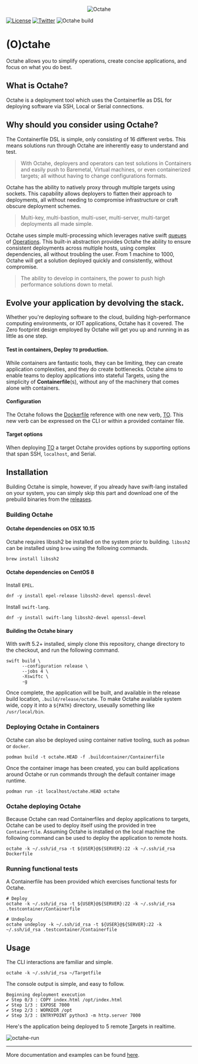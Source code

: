 <p align="center">
<img src="https://github.com/peznauts/octahe.swift/raw/master/assets/octahe_logo.png" alt="Octahe" title="Octahe" />
</p>

[![License](https://img.shields.io/badge/license-GPL-blue.svg)](https://github.com/peznauts/swift-octahe/blob/master/LICENSE)
[![Twitter](https://img.shields.io/twitter/follow/Peznaut.svg?style=social)](https://twitter.com/intent/follow?screen_name=peznaut)
![Octahe build](https://github.com/peznauts/octahe.swift/workflows/Octahe%20build/badge.svg)

# (O)ctahe

Octahe allows you to simplify operations, create concise applications, and focus on what
you do best.

## What is Octahe?

Octahe is a deployment tool which uses the Containerfile as DSL for deploying software
via SSH, Local or Serial connections.

## Why should you consider using Octahe?

The Containerfile DSL is simple, only consisting of 16 different verbs. This means
solutions run through Octahe are inherently easy to understand and test.

> With Octahe, deployers and operators can test solutions in Containers and easily push
  to Baremetal, Virtual  machines, or even containerized targets; all without having to
  change configurations formats.

Octahe has the ability to natively proxy through multiple targets using sockets. This
capability allows deployers to flatten their approach to deployments, all without
needing to compromise infrastructure or craft obscure deployment schemes.

> Multi-key, multi-bastion, multi-user, multi-server, multi-target deployments all made
  simple.

Octahe uses simple multi-processing which leverages native swift 
[queues](https://developer.apple.com/documentation/foundation/operationqueue) of
[Operations](https://developer.apple.com/documentation/foundation/operation).
This built-in abstraction provides Octahe the ability to ensure consistent deployments
across multiple hosts, using complex dependencies, all without troubling the user.
From 1 machine to 1000, Octahe will get a solution deployed quickly and consistently,
without compromise.

> The ability to develop in containers, the power to push high performance solutions
  down to metal.

## Evolve your application by devolving the stack.

Whether you're deploying software to the cloud, building high-performance computing
environments, or IOT applications, Octahe has it covered. The Zero footprint design
employed by Octahe will get you up and running in as little as one step.

#### Test in containers, Deploy `TO` production.

While containers are fantastic tools, they can be limiting, they can create application
complexities, and they do create bottlenecks. Octahe aims to enable teams to deploy
applications into stateful Targets, using the simplicity of **Containerfile**(s),
without any of the machinery that comes alone with containers.

#### Configuration

The Octahe follows the [Dockerfile](https://docs.docker.com/engine/reference/builder)
reference with one new verb, [TO](https://github.com/peznauts/octahe.swift/blob/master/DOCUMENTATION.md#to). This new verb can be expressed
on the CLI or within a provided container file.

#### Target options

When deploying [TO](https://github.com/peznauts/octahe.swift/blob/master/DOCUMENTATION.md#to) a target Octahe provides options by supporting
options that span SSH, `localhost`, and Serial.

## Installation

Building Octahe is simple, however, if you already have swift-lang installed on your
system, you can simply skip this part and download one of the prebuild binaries from
the [releases](https://github.com/peznauts/octahe.swift/releases).

### Building Octahe

#### Octahe dependencies on OSX 10.15

Octahe requires libssh2 be installed on the system prior to building. `libssh2` can be installed
using `brew` using the following commands.

``` shell
brew install libssh2
```

#### Octahe dependencies on CentOS 8

Install `EPEL`.

``` shell
dnf -y install epel-release libssh2-devel openssl-devel
```

Install `swift-lang`.

``` shell
dnf -y install swift-lang libssh2-devel openssl-devel
```

#### Building the Octahe binary

With swift 5.2+ installed, simply clone this repository, change directory to the checkout,
and run the following command.

``` shell
swift build \
      --configuration release \
      --jobs 4 \
      -Xswiftc \
      -g
```

Once complete, the application will be built, and available in the release build location,
`.build/release/octahe`. To make Octahe available system wide, copy it into a `${PATH}`
directory, useually something like `/usr/local/bin`.

### Deploying Octahe in Containers

Octahe can also be deployed using container native tooling, such as `podman` or `docker`.

``` shell
podman build -t octahe.HEAD -f .buildcontainer/Containerfile
```

Once the container image has been created, you can build applications around Octahe or run
commands through the default container image runtime.

``` shell
podman run -it localhost/octahe.HEAD octahe
```

### Octahe deploying Octahe

Because Octahe can read Containerfiles and deploy applications to targets, Octahe can be used
to deploy itself using the provided in tree `Containerfile`. Assuming Octahe is installed on
the local machine the following command can be used to deploy the application to remote hosts.

``` shell
octahe -k ~/.ssh/id_rsa -t ${USER}@${SERVER}:22 -k ~/.ssh/id_rsa Dockerfile
```

### Running functional tests

A Containerfile has been provided which exercises functional tests for Octahe.

``` shell
# Deploy
octahe -k ~/.ssh/id_rsa -t ${USER}@${SERVER}:22 -k ~/.ssh/id_rsa .testcontainer/Containerfile

# Undeploy
octahe undeploy -k ~/.ssh/id_rsa -t ${USER}@${SERVER}:22 -k ~/.ssh/id_rsa .testcontainer/Containerfile
```

## Usage

The CLI interactions are familiar and simple.

``` shell
octahe -k ~/.ssh/id_rsa ~/Targetfile
```

The console output is simple, and easy to follow.

``` console
Beginning deployment execution
✔ Step 0/3 : COPY index.html /opt/index.html
✔ Step 1/3 : EXPOSE 7000
✔ Step 2/3 : WORKDIR /opt
✔ Step 3/3 : ENTRYPOINT python3 -m http.server 7000
```

Here's the application being deployed to 5 remote [T](https://github.com/peznauts/octahe.swift/blob/master/DOCUMENTATION.md#to)argets in realtime.

![octahe-run](https://github.com/peznauts/octahe.swift/raw/master/assets/octahe-run.gif)

----

More documentation and examples can be found [here](https://github.com/peznauts/octahe.swift/blob/master/DOCUMENTATION.md).
